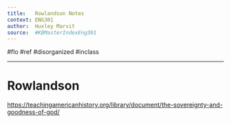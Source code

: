 ```yaml
---
title:   Rowlandson Notes
context: ENG301
author:  Huxley Marvit
source:  #KBMasterIndexEng301
---
```


#flo #ref  #disorganized #inclass

---

# Rowlandson

https://teachingamericanhistory.org/library/document/the-sovereignty-and-goodness-of-god/






























